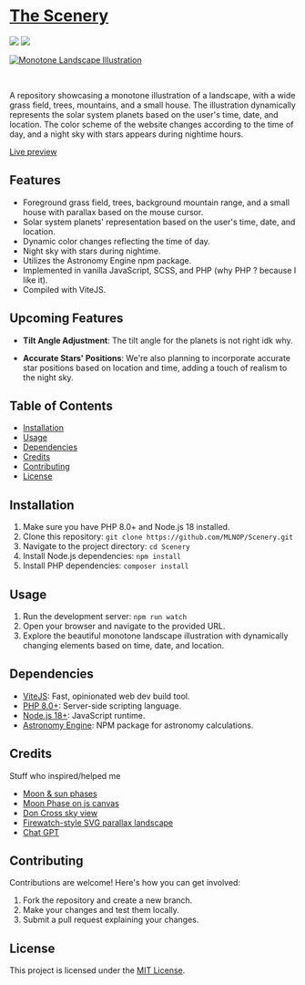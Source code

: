 # [The Scenery]([URL](https://mlnop.fr/scenery/))

<img src="https://img.shields.io/badge/php-%5E8.0-blue">
<img src="https://img.shields.io/badge/node-%3E%3D%2018-brightgreen">

<br>

[![Monotone Landscape Illustration](https://mlnop.fr/portal/assets/img/scenery.webp)](https://mlnop.fr/scenery/)

<br>

A repository showcasing a monotone illustration of a landscape, with a wide grass field, trees, mountains, and a small house. The illustration dynamically represents the solar system planets based on the user's time, date, and location. The color scheme of the website changes according to the time of day, and a night sky with stars appears during nightime hours.

[Live preview](https://mlnop.fr/scenery/)

## Features

- Foreground grass field, trees, background mountain range, and a small house with parallax based on the mouse cursor.
- Solar system planets' representation based on the user's time, date, and location.
- Dynamic color changes reflecting the time of day.
- Night sky with stars during nightime.
- Utilizes the Astronomy Engine npm package.
- Implemented in vanilla JavaScript, SCSS, and PHP (why PHP ? because I like it).
- Compiled with ViteJS.

## Upcoming Features

- **Tilt Angle Adjustment**: The tilt angle for the planets is not right idk why.

- **Accurate Stars' Positions**: We're also planning to incorporate accurate star positions based on location and time, adding a touch of realism to the night sky.

## Table of Contents

- [Installation](#installation)
- [Usage](#usage)
- [Dependencies](#dependencies)
- [Credits](#credits)
- [Contributing](#contributing)
- [License](#license)

## Installation

1. Make sure you have PHP 8.0+ and Node.js 18 installed.
2. Clone this repository: `git clone https://github.com/MLNOP/Scenery.git`
3. Navigate to the project directory: `cd Scenery`
4. Install Node.js dependencies: `npm install`
5. Install PHP dependencies: `composer install`

## Usage

1. Run the development server: `npm run watch`
2. Open your browser and navigate to the provided URL.
3. Explore the beautiful monotone landscape illustration with dynamically changing elements based on time, date, and location.

## Dependencies

- [ViteJS](https://vitejs.dev/): Fast, opinionated web dev build tool.
- [PHP 8.0+](https://www.php.net/): Server-side scripting language.
- [Node.js 18+](https://nodejs.org/): JavaScript runtime.
- [Astronomy Engine](https://www.npmjs.com/package/astronomy-engine): NPM package for astronomy calculations.

## Credits

Stuff who inspired/helped me

- [Moon & sun phases](https://www.timeanddate.com/astronomy/france/avignon)
- [Moon Phase on js canvas](https://codepen.io/anowodzinski/pen/ZWKXPQ)
- [Don Cross sky view](http://cosinekitty.com/sky_view.html)
- [Firewatch-style SVG parallax landscape](https://codepen.io/accudio/pen/GRNmbjJ)
- [Chat GPT](https://openai.com/blog/chatgpt)

## Contributing

Contributions are welcome! Here's how you can get involved:

1. Fork the repository and create a new branch.
2. Make your changes and test them locally.
3. Submit a pull request explaining your changes.

## License

This project is licensed under the [MIT License](LICENSE).
